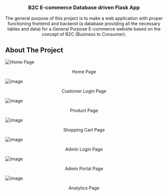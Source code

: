 <h3 align="center">B2C E-commerce Database driven Flask App</h3>

  <p align="center">
    The general purpose of this project is to make a web application with proper functioning frontend and backend (a database providing all the necessary tables and data) for a General Purpose E-commerce website based on the concept of B2C (Business to Consumer).
</div>


<!-- ABOUT THE PROJECT -->
## About The Project

![Home Page](https://github.com/user-attachments/assets/b99b4512-36f2-4631-a4cc-094de7b53cef)
<p align="center">
    Home Page

![image](https://github.com/user-attachments/assets/a7fe0800-d58a-4023-9164-992fa8506504)
<p align="center">
    Customer Login Page
  
![image](https://github.com/user-attachments/assets/d3fcb211-12ff-466e-a403-1f2a2074365e)
<p align="center">
    Product Page

![image](https://github.com/user-attachments/assets/adcc9138-acb8-487e-8120-8249f59029d0)
<p align="center">
    Shopping Cart Page


![image](https://github.com/user-attachments/assets/87867e1a-1037-4096-a08c-7fc6d33fd1b6)
<p align="center">
    Admin Login Page

![image](https://github.com/user-attachments/assets/1b0a0ee5-8f57-447f-9b24-c813ca65c456)
<p align="center">
    Admin Portal Page


![image](https://github.com/user-attachments/assets/73fb759e-b9e8-40dc-8cc3-ef844b61c36c)
<p align="center">
    Analytics Page




